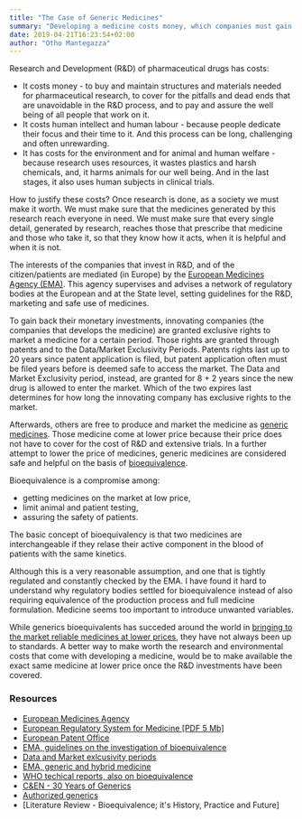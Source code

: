 ```yaml
---
title: "The Case of Generic Medicines"
summary: "Developing a medicine costs money, which companies must gain back by selling it. But medicines must be available to those in need regardless of their price. This is why governments allow bioequivalent medicines; but can we ask for a better option?"
date: 2019-04-21T16:23:54+02:00
author: "Otho Mantegazza"
---
```


Research and Development (R&D) of pharmaceutical drugs has costs:

- It costs money - to buy and maintain structures and materials needed for pharmaceutical research, to cover for the pitfalls and dead ends that are unavoidable in the R&D process, and to pay and assure the well being of all people that work on it.
- It costs human intellect and human labour - because people dedicate their focus and their time to it. And this process can be long, challenging and often unrewarding.
- It has costs for the environment and for animal and human welfare - because research uses resources, it wastes plastics and harsh chemicals, and, it harms animals for our well being. And in the last stages, it also uses human subjects in clinical trials.

How to justify these costs?
Once research is done, as a society we must make it worth.
We must make sure that the medicines generated by this research reach everyone in need. We must make sure that every single detail, generated by research, reaches those that prescribe that medicine and those who take it, so that they know how it acts, when it is helpful and when it is not.

The interests of the companies that invest in R&D, and of the citizen/patients are mediated (in Europe) by the [European Medicines Agency (EMA)](https://www.ema.europa.eu/en).
This agency supervises and advises a network of regulatory bodies at the European and at the State level, setting guidelines for the R&D, marketing and safe use of medicines.

To gain back their monetary investments, innovating companies (the companies that develops the medicine) are granted exclusive rights to market a medicine for a certain period. Those rights are granted through patents and to the Data/Market Exclusivity Periods.
Patents rights last up to 20 years since patent application is filed, but patent application often must be filed years before is deemed safe to access the market.
The Data and Market Exclusivity period, instead, are granted for 8 + 2 years since the new drug is allowed to enter the market.
Which of the two expires last determines for how long the innovating company has exclusive rights to the market.

Afterwards, others are free to produce and market the medicine as [generic medicines](https://www.ema.europa.eu/en/human-regulatory/marketing-authorisation/generic-hybrid-medicines).
Those medicine come at lower price because their price does not have to cover for the cost of R&D and extensive trials.
In a further attempt to lower the price of medicines, generic medicines are considered safe and helpful on the basis of [bioequivalence](https://extranet.who.int/prequal/content/who-technical-report-series).

Bioequivalence is a compromise among:

- getting medicines on the market at low price,
- limit animal and patient testing,
-  assuring the safety of patients. 

The basic concept of bioequivalency is that two medicines are interchangeable if they relase their active component in the blood of patients with the same kinetics.

Although this is a very reasonable assumption, and one that is tightly regulated and constantly checked by the EMA. I have found it hard to understand why regulatory bodies settled for bioequivalence instead of also requiring equivalence of the production process and full medicine formulation. Medicine seems too important to introduce unwanted variables.

While generics bioequivalents has succeded around the world in [bringing to the market reliable medicines at lower prices](https://cen.acs.org/articles/92/i39/30-Years-Generics.html), they have not always been up to standards. A better way to make worth the research and environmental costs that come with developing a medicine, would be to make available the exact same medicine at lower price once the R&D investments have been covered.


### Resources

- [European Medicines Agency](https://www.ema.europa.eu/en)
- [European Regulatory System for Medicine [PDF 5 Mb]](https://www.ema.europa.eu/en/documents/leaflet/european-regulatory-system-medicines-european-medicines-agency-consistent-approach-medicines_en.pdf)
- [European Patent Office](https://epo.org/index.html)
- [EMA, guidelines on the investigation of bioequivalence](https://www.ema.europa.eu/en/investigation-bioequivalence)
- [Data and Market exlcusivity periods](https://www.taylorwessing.com/synapse/regulatory_dataexclusivity.html)
- [EMA, generic and hybrid medicine](https://www.ema.europa.eu/en/human-regulatory/marketing-authorisation/generic-hybrid-medicines)
- [WHO techical reports, also on bioequivalence](https://extranet.who.int/prequal/content/who-technical-report-series)
- [C&EN - 30 Years of Generics](https://cen.acs.org/articles/92/i39/30-Years-Generics.html)
- [Authorized generics](https://en.wikipedia.org/wiki/Authorized_generics)
- [Literature Review - Bioequivalence; it's History, Practice and Future]